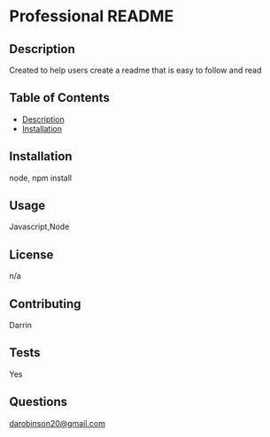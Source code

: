 # Professional README
  
  ## Description
  Created to help users create a readme that is easy to follow and read
  
  ## Table of Contents
  * [Description](#description)
  * [Installation](#installation)
  
  ## Installation
  node, npm install
  
  ## Usage
  Javascript,Node
  
  ## License
  n/a
  
  ## Contributing
  Darrin
  
  ## Tests
  Yes
  
  ## Questions
  darobinson20@gmail.com
